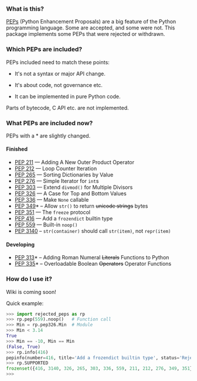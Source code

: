 ### What is this?

[PEPs](https://www.python.org/dev/peps/) (Python Enhancement Proposals) are a big feature of the Python programming language. Some are accepted, and some were not. This package implements some PEPs that were rejected or withdrawn.

### Which PEPs are included?

PEPs included need to match these points:

- It's not a syntax or major API change.

- It's about code, not governance etc.

- It can be implemented in pure Python code.


Parts of bytecode, C API etc. are not implemented.

### What PEPs are included now?

PEPs with a * are slightly changed.

#### Finished

- [PEP 211](https://www.python.org/dev/peps/pep-0211/) — Adding A New Outer Product Operator
- [PEP 212](https://www.python.org/dev/peps/pep-0212/) — Loop Counter Iteration
- [PEP 265](https://www.python.org/dev/peps/pep-0265/) — Sorting Dictionaries by Value
- [PEP 276](https://www.python.org/dev/peps/pep-0276/) — Simple Iterator for `int`s
- [PEP 303](https://www.python.org/dev/peps/pep-0303/) — Extend `divmod()` for Multiple Divisors
- [PEP 326](https://www.python.org/dev/peps/pep-0326/) — A Case for Top and Bottom Values
- [PEP 336](https://www.python.org/dev/peps/pep-0336/) — Make `None` callable
- [PEP 349](https://www.python.org/dev/peps/pep-0349/)* – Allow `str()` to return ~~unicode strings~~ bytes
- [PEP 351](https://www.python.org/dev/peps/pep-0351/) — The `freeze` protocol
- [PEP 416](https://www.python.org/dev/peps/pep-0416/) — Add a `frozendict` builtin type
- [PEP 559](https://www.python.org/dev/peps/pep-0559/) — Built-in `noop()`
- [PEP 3140](https://www.python.org/dev/peps/pep-3140/) – `str(container)` should call `str(item)`, not `repr(item)`

#### Developing

- [PEP 313](https://www.python.org/dev/peps/pep-0313/)* – Adding Roman Numeral ~~Literals~~ Functions to Python
- [PEP 335](https://www.python.org/dev/peps/pep-0335/)* – Overloadable Boolean ~~Operators~~ Operator Functions

### How do I use it?
Wiki is coming soon!

Quick example:

```python
>>> import rejected_peps as rp
>>> rp.pep(559).noop()   # Function call
>>> Min = rp.pep326.Min  # Module
>>> Min < 3.14
True
>>> Min == -10, Min == Min
(False, True)
>>> rp.info(416)
pepinfo(number=416, title='Add a frozendict builtin type', status='Rejected', creation='2012-02-29', url='https://www.python.org/dev/peps/pep-0416/')
>>> rp.SUPPORTED
frozenset({416, 3140, 326, 265, 303, 336, 559, 211, 212, 276, 349, 351})
>>> 
```

